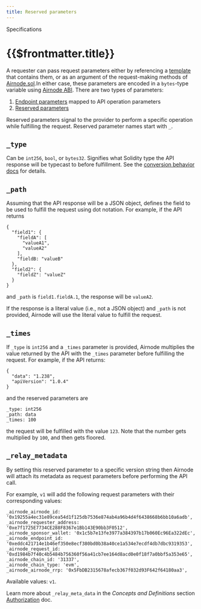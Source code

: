 ```yaml
---
title: Reserved parameters
---
```


<TitleSpan>Specifications</TitleSpan>

# {{$frontmatter.title}}

<TocHeader /> <TOC class="table-of-contents" :include-level="[2,3]" />

A requester can pass request parameters either by referencing a
[template](../../concepts/template.md) that contains them, or as an argument of
the request-making methods of [Airnode.sol](../../concepts/#airnoderrp-sol).In
either case, these parameters are encoded in a `bytes`-type variable using
[Airnode ABI](airnode-abi-specifications.md). There are two types of parameters:

1. [Endpoint parameters](ois.md#_5-5-parameters) mapped to API operation
   parameters
2. [Reserved parameters](ois.md#_5-4-reservedparameters)

Reserved parameters signal to the provider to perform a specific operation while
fulfilling the request. Reserved parameter names start with `_`.

## `_type`

Can be `int256`, `bool`, or `bytes32`. Signifies what Solidity type the API
response will be typecast to before fulfillment. See the
[conversion behavior docs](https://github.com/api3dao/airnode/tree/pre-alpha/packages/airnode-adapter#conversion-behaviour)
for details.

## `_path`

Assuming that the API response will be a JSON object, defines the field to be
used to fulfill the request using dot notation. For example, if the API returns

```
{
  "field1": {
    "fieldA": [
      "valueA1",
      "valueA2"
    ],
    "fieldB: "valueB"
  },
  "field2": {
    "fieldZ": "valueZ"
  }
}
```

and `_path` is `field1.fieldA.1`, the response will be `valueA2`.

If the response is a literal value (i.e., not a JSON object) and `_path` is not
provided, Airnode will use the literal value to fulfill the request.

## `_times`

If `_type` is `int256` and a `_times` parameter is provided, Airnode multiplies
the value returned by the API with the `_times` parameter before fulfilling the
request. For example, if the API returns:

```
{
  "data": "1.238",
  "apiVersion": "1.0.4"
}
```

and the reserved parameters are

```
_type: int256
_path: data
_times: 100
```

the request will be fulfilled with the value `123`. Note that the number gets
multiplied by `100`, and then gets floored.

## `_relay_metadata`

By setting this reserved parameter to a specific version string then Airnode
will attach its metadata as request parameters before performing the API call.

For example, `v1` will add the following request parameters with their
corresponding values:

```
_airnode_airnode_id: '0x19255a4ec31e89cea54d1f125db7536e874ab4a96b4d4f6438668b6bb10a6adb',
_airnode_requester_address: '0xe7f1725E7734CE288F8367e1Bb143E90bb3F0512',
_airnode_sponsor_wallet: '0x1c5b7e13fe3977a384397b17b060Ec96Ea322dEc',
_airnode_endpoint_id: '0xeddc421714e1b46ef350e8ecf380bd0b38a40ce1a534e7ecdf4db7dbc9319353',
_airnode_request_id: '0xd1984b7f40c4b5484b756360f56a41cb7ee164d8acd0e0f18f7a0bbf5a353e65',
_airnode_chain_id: '31337',
_airnode_chain_type: 'evm',
_airnode_airnode_rrp: '0x5FbDB2315678afecb367f032d93F642f64180aa3',
```

Available values: `v1`.

Learn more about `_relay_meta_data` in the _Concepts and Definitions_ section
[Authorization](../../concepts/authorization.md) doc.
